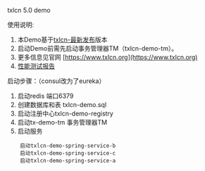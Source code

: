txlcn 5.0 demo


使用说明:

1. 本Demo基于[txlcn-最新发布](https://github.com/codingapi/tx-lcn)版本
2. 启动Demo前需先启动事务管理器TM（txlcn-demo-tm）。
3. 更多信息见官网 [https://www.txlcn.org](https://www.txlcn.org)   
4. [性能测试报告](https://txlcn.org/zh-cn/docs/test.html)

启动步骤：（consul改为了eureka）

1. 启动redis 端口6379
2. 创建数据库和表 txlcn-demo.sql
3. 启动注册中心txlcn-demo-registry
4. 启动tx-demo-tm  事务管理器TM
5. 启动服务
```$xslt
    启动txlcn-demo-spring-service-b
    启动txlcn-demo-spring-service-c
    启动txlcn-demo-spring-service-a
```
    